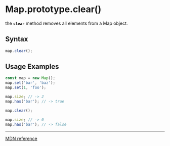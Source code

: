 # Map.prototype.clear()

the **`clear`** method removes all elements from a Map object.

## Syntax

```js
map.clear();
```

## Usage Examples

```js
const map = new Map();
map.set('bar', 'baz');
map.set(1, 'foo');

map.size; // -> 2
map.has('bar'); // -> true

map.clear();

map.size; // -> 0
map.has('bar'); // -> false
```

---

[MDN reference](https://developer.mozilla.org/en-US/docs/Web/JavaScript/Reference/Global_Objects/Map/clear)
